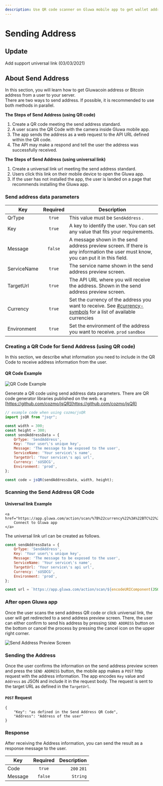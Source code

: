 ```yaml
---
description: Use QR code scanner on Gluwa mobile app to get wallet address from your user.
---
```


# Sending Address

## Update

Add support universal link (03/03/2021)

## About Send Address

In this section, you will learn how to get Gluwacoin address or Bitcoin address from a user to your server.\
There are two ways to send address. If possible, it is recommended to use both methods in parallel.

**The Steps of Send Address (using QR code)**

1. Create a QR code meeting the send address standard.
2. A user scans the QR Code with the camera inside Gluwa mobile app.
3. The app sends the address as a web request to the API URL defined within the QR code.
4. The API may make a respond and tell the user the address was successfully received.

**The Steps of Send Address (using universal link)**

1. Create a universal link url meeting the send address standard.
2. Users click this link on their mobile device to open the Gluwa app.
3. If the user has not installed the app, the user is landed on a page that recommends installing the Gluwa app.

### Send address data parameters

| Key         | Required | Description                                                                                                                                                                           |
| ----------- | :------: | ------------------------------------------------------------------------------------------------------------------------------------------------------------------------------------- |
| QrType      |  `true`  | This value must be `SendAddress` .                                                                                                                                                    |
| Key         |  `true`  | A key to identify the user. You can set any value that fits your requirements.                                                                                                        |
| Message     |  `false` | A message shown in the send address preview screen. If there is any information the user must know, you can put it in this field.                                                     |
| ServiceName |  `true`  | The service name shown in the send address preview screen.                                                                                                                            |
| TargetUrl   |  `true`  | The API URL where you will receive the address. Shown in the send address preview screen.                                                                                             |
| Currency    |  `true`  | Set the currency of the address you want to receive. See [#currency-symbols](../api/currency-and-conversion-symbols.md#currency-symbols "mention") for a list of available currencies |
| Environment |  `true`  | Set the environment of the address you want to receive. `prod` `sandbox`                                                                                                              |

### Creating a QR Code for Send Address (using QR code)

In this section, we describe what information you need to include in the QR Code to receive address information from the user.

#### QR Code Example

![QR Code Example](https://chart.googleapis.com/chart?chs=400x400\&cht=qr\&chl=%7B%22Key%22:%22Key%20Example%22,%22Message%22:%22Message%20Example%22,%22ServiceName%22:%22Example%20Service%20Name%22,%22TargetUrl%22:%22https://your-service.com/api-url%22,%22QrType%22:%22SendAddress%22,%22Currency%22:%22USDG%22,%22Environment%22:%22prod%22%7D)

Generate a QR code using send address data parameters. There are QR code generator libraries published on the web. e.g [https://github.com/cozmo/jsQR](https://github.com/cozmo/jsQR)

```javascript
// example code when using cozmo/jsQR
import jsQR from "jsqr";

const width = 300;
const height = 300;
const sendAddressData = {
    QrType: 'SendAddress',
    Key: 'Your user\'s unique key',
    Message: 'The message to be exposed to the user',
    ServiceName: 'Your service\'s name',
    TargetUrl: 'Your service\'s api url',
    Currency: 'sUSDCG',
    Environment: 'prod',
};

const code = jsQR(sendAddressData, width, height);
```

### Scanning the Send Address QR Code

#### Universal link Example

```markup
<a href="https://app.gluwa.com/action/scan/%7B%22currency%22%3A%22BTC%22%2C%22Target%22%3A%22TEST%22%7D">
    Connect to Gluwa app
</a>
```

The universal link url can be created as follows.

```javascript
const sendAddressData = {
    QrType: 'SendAddress',
    Key: 'Your user\'s unique key',
    Message: 'The message to be exposed to the user',
    ServiceName: 'Your service\'s name',
    TargetUrl: 'Your service\'s api url',
    Currency: 'sUSDCG',
    Environment: 'prod',
};

const url = `https://app.gluwa.com/action/scan/${encodeURIComponent(JSON.stringify(sendAddressData))}`;
```

### After open Gluwa app

Once the user scans the send address QR code or click universal link, the user will get redirected to a send address preview screen. There, the user can either confirm to send his address by pressing `SEND ADDRESS` button on the bottom or cancel the process by pressing the cancel icon on the upper right corner.

![Send Address Preview Screen](../.gitbook/assets/sendaddressexample.png)

### Sending the Address

Once the user confirms the information on the send address preview screen and press the `SEND ADDRESS` button, the mobile app makes a `POST` http request with the address information. The app encodes `Key` value and `Address` as JSON and include it in the request body. The request is sent to the target URL as defined in the `TargetUrl`.

#### `POST` Request

```
{
    "Key": "as defined in the Send Address QR Code",
    "Address": "Address of the user"
}
```

### Response

After receiving the Address information, you can send the result as a response message to the user.

| Key     | Required | Description |
| ------- | :------: | ----------: |
| Code    |  `true`  | `200` `201` |
| Message |  `false` |    `String` |
